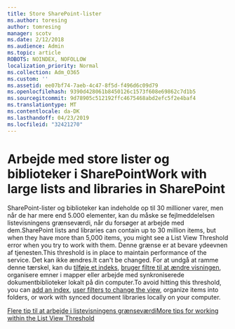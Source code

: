 ```yaml
---
title: Store SharePoint-lister
ms.author: toresing
author: tomresing
manager: scotv
ms.date: 2/12/2018
ms.audience: Admin
ms.topic: article
ROBOTS: NOINDEX, NOFOLLOW
localization_priority: Normal
ms.collection: Adm_O365
ms.custom: ''
ms.assetid: ee07bf74-7aeb-4c47-8f5d-f496d6c09d79
ms.openlocfilehash: 9390d428061b8450126c1573f608e69862c7d1b5
ms.sourcegitcommit: 9d78905c512192ffc4675468abd2efc5f2e4baf4
ms.translationtype: MT
ms.contentlocale: da-DK
ms.lasthandoff: 04/23/2019
ms.locfileid: "32421270"
---
```

# <a name="work-with-large-lists-and-libraries-in-sharepoint"></a><span data-ttu-id="b0b7d-102">Arbejde med store lister og biblioteker i SharePoint</span><span class="sxs-lookup"><span data-stu-id="b0b7d-102">Work with large lists and libraries in SharePoint</span></span>

<span data-ttu-id="b0b7d-103">SharePoint-lister og biblioteker kan indeholde op til 30 millioner varer, men når de har mere end 5.000 elementer, kan du måske se fejlmeddelelsen listevisningens grænseværdi, når du forsøger at arbejde med dem.</span><span class="sxs-lookup"><span data-stu-id="b0b7d-103">SharePoint lists and libraries can contain up to 30 million items, but when they have more than 5,000 items, you might see a List View Threshold error when you try to work with them.</span></span> <span data-ttu-id="b0b7d-104">Denne grænse er at bevare ydeevnen af tjenesten.</span><span class="sxs-lookup"><span data-stu-id="b0b7d-104">This threshold is in place to maintain performance of the service.</span></span> <span data-ttu-id="b0b7d-105">Det kan ikke ændres.</span><span class="sxs-lookup"><span data-stu-id="b0b7d-105">It can't be changed.</span></span> <span data-ttu-id="b0b7d-106">For at undgå at ramme denne tærskel, kan du [tilføje et indeks](https://go.microsoft.com/fwlink/?linkid=867784), [bruger filtre til at ændre visningen](https://go.microsoft.com/fwlink/?linkid=867786), organisere emner i mapper eller arbejde med synkroniserede dokumentbiblioteker lokalt på din computer.</span><span class="sxs-lookup"><span data-stu-id="b0b7d-106">To avoid hitting this threshold, you can [add an index](https://go.microsoft.com/fwlink/?linkid=867784), [user filters to change the view](https://go.microsoft.com/fwlink/?linkid=867786), organize items into folders, or work with synced document libraries locally on your computer.</span></span> 
  
[<span data-ttu-id="b0b7d-107">Flere tip til at arbejde i listevisningens grænseværdi</span><span class="sxs-lookup"><span data-stu-id="b0b7d-107">More tips for working within the List View Threshold</span></span>](https://go.microsoft.com/fwlink/?linkid=867787)
  


